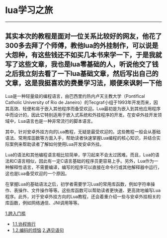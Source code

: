 # lua学习之旅
<hr>

## 其实本次的教程是面对一位关系比较好的网友，他花了300多去拜了个师傅，教他lua的外挂制作，可以说是大怨种，有这些钱还不如买几本书来学一下，于是我就写了这些文章，我也是lua零基础的人，听说他交了钱之后我立刻去看了一下lua基础文章，然后写出自己的文章，这是我挺喜欢的费曼学习法，顺便来讽刺一下他


Lua是一种轻量级的编程语言，由巴西里约热内卢天主教大学（Pontifical Catholic University of Rio de Janeiro）的Tecgraf小组于1993年开发而来，因其高效、轻便和易于嵌入其他程序而备受欢迎。Lua最初是为嵌入到其他应用程序中而设计的，因此它特别适用于嵌入式系统和外挂程序的开发。在安卓外挂开发领域中，Lua语言也是一种非常流行的脚本语言。

其中，针对安卓外挂方向的Lua教程，无疑是最受欢迎的。这些教程一般会从基础语法、常用库函数等方面入手，帮助读者快速掌握Lua编程的核心知识，并结合实际案例来帮助读者了解如何使用Lua开发安卓外挂。

Lua的语法和其他编程语言相比较简单，学习起来不会太过困难。而且，Lua的语法和C语言相似，因此有一定C语言基础的程序员更容易上手。另外，Lua作为一种解释性语言，不需要编译，编写的程序可以直接在命令行或其他解释器中运行，这也是Lua备受欢迎的一个原因。

在掌握Lua的基础语法之后，初学者需要学习Lua的常用库函数，例如字符串操作、表操作、文件操作等等。这些库函数可以帮助读者更快速、更高效地编写Lua程序。此外，对于安卓外挂方向的Lua教程，还会着重介绍一些与安卓外挂相关的库函数，例如网络通信、JNI调用等等。

[1.跨入门槛](https://github.com/soryecker/LuaLearningJourney/blob/main/%5Blua%5D1.%E8%B7%A8%E5%85%A5%E9%97%A8%E6%A7%9B.md)
- [1.1.协程旅行](https://github.com/soryecker/LuaLearningJourney/blob/main/%5Blua%5D1.1.%E5%8D%8F%E7%A8%8B%E6%97%85%E8%A1%8C.md)
- [1.2.编码的烦恼](https://github.com/soryecker/LuaLearningJourney/blob/main/%5Blua%5D1.2.%E7%BC%96%E7%A0%81%E7%9A%84%E7%83%A6%E6%81%BC.md)
[2.遇见语句](https://github.com/soryecker/LuaLearningJourney/blob/main/%5Blua%5D2.%E9%81%87%E8%A7%81%E8%AF%AD%E5%8F%A5.MD)


